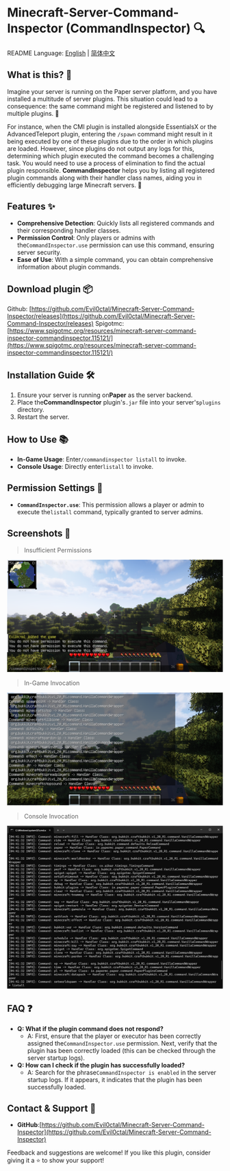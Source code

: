 # Minecraft-Server-Command-Inspector (CommandInspector) 🔍

README Language: [English](./README.md) | [简体中文](./README-CN.md)

## What is this? 🤔

Imagine your server is running on the Paper server platform, and you have installed a multitude of server plugins. This situation could lead to a consequence: the same command might be registered and listened to by multiple plugins. 🤹

For instance, when the CMI plugin is installed alongside EssentialsX or the AdvancedTeleport plugin, entering the `/spawn` command might result in it being executed by one of these plugins due to the order in which plugins are loaded. However, since plugins do not output any logs for this, determining which plugin executed the command becomes a challenging task. You would need to use a process of elimination to find the actual plugin responsible. **CommandInspector** helps you by listing all registered plugin commands along with their handler class names, aiding you in efficiently debugging large Minecraft servers. 🚀

## Features ✨

* **Comprehensive Detection**: Quickly lists all registered commands and their corresponding handler classes.
* **Permission Control**: Only players or admins with the`CommandInspector.use` permission can use this command, ensuring server security.
* **Ease of Use**: With a simple command, you can obtain comprehensive information about plugin commands.

## Download plugin 📦

Github: [https://github.com/Evil0ctal/Minecraft-Server-Command-Inspector/releases](https://github.com/Evil0ctal/Minecraft-Server-Command-Inspector/releases)
Spigotmc: [https://www.spigotmc.org/resources/minecraft-server-command-inspector-commandinspector.115121/](https://www.spigotmc.org/resources/minecraft-server-command-inspector-commandinspector.115121/)

## Installation Guide 🛠️

1. Ensure your server is running on**Paper** as the server backend.
2. Place the**CommandInspector** plugin's`.jar` file into your server's`plugins` directory.
3. Restart the server.

## How to Use 📚

* **In-Game Usage**: Enter`/commandinspector listall` to invoke.
* **Console Usage**: Directly enter`listall` to invoke.

## Permission Settings 🔐

* **`CommandInspector.use`**: This permission allows a player or admin to execute the`listall` command, typically granted to server admins.

## Screenshots 📸

> Insufficient Permissions

![](https://github.com/Evil0ctal/Minecraft-Server-Command-Inspector/blob/master/screenshot/2024-02-17_04-39-31.png?raw=true)

> In-Game Invocation

![](https://github.com/Evil0ctal/Minecraft-Server-Command-Inspector/blob/master/screenshot/2024-02-17_04-40-55.png?raw=true)

> Console Invocation

![](https://github.com/Evil0ctal/Minecraft-Server-Command-Inspector/blob/master/screenshot/2024-02-17_04-42-00.png?raw=true)

## FAQ ❓

* **Q: What if the plugin command does not respond?**
  * A: First, ensure that the player or executor has been correctly assigned the`CommandInspector.use` permission. Next, verify that the plugin has been correctly loaded (this can be checked through the server startup logs).
* **Q: How can I check if the plugin has successfully loaded?**
  * A: Search for the phrase`CommandInspector is enabled` in the server startup logs. If it appears, it indicates that the plugin has been successfully loaded.

## Contact & Support 📢

* **GitHub**:[https://github.com/Evil0ctal/Minecraft-Server-Command-Inspector](https://github.com/Evil0ctal/Minecraft-Server-Command-Inspector)

Feedback and suggestions are welcome! If you like this plugin, consider giving it a ⭐️ to show your support!
